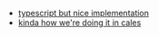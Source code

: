 - [typescript but nice implementation](https://betterprogramming.pub/advanced-data-filtering-in-react-5ea2fa3befca)
- [kinda how we're doing it in cales](https://betterprogramming.pub/creating-a-multi-filter-function-to-filter-out-multiple-attributes-javascript-react-rails-5aad8e272142)